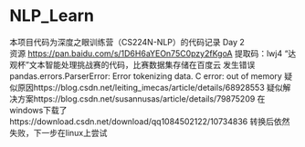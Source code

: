 # NLP_Learn
本项目代码为深度之眼训练营（CS224N-NLP）的代码记录
Day 2  
资源 https://pan.baidu.com/s/1D6H6aYEOn75C0pzy2fKgoA   提取码：lwj4
“达观杯”文本智能处理挑战赛的代码，比赛数据集存储在百度云
发生错误pandas.errors.ParserError: Error tokenizing data. C error: out of memory
疑似原因https://blog.csdn.net/leiting_imecas/article/details/68928553
疑似解决方案https://blog.csdn.net/susannusas/article/details/79875209
在windows下载了https://download.csdn.net/download/qq1084502122/10734836
转换后依然失败，下一步在linux上尝试
